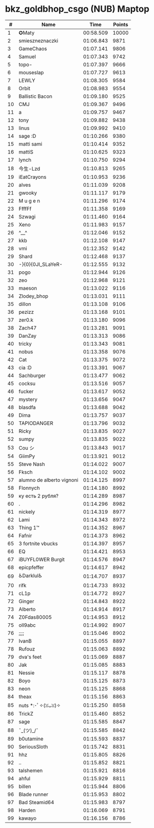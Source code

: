 # bkz_goldbhop_csgo (NUB) Maptop

|  # | Name | Time | Points |
|-------------- | -------------- | -------------- | -------------- | 
| 1 | ✪Maty | 00:58.509 | 10000 | 
| 2 | smieszneznaczki | 01:06.843 | 9871 | 
| 3 | GameChaos | 01:07.141 | 9806 | 
| 4 | Samuel | 01:07.343 | 9742 | 
| 5 | topo- | 01:07.397 | 9666 | 
| 6 | mouseslap | 01:07.727 | 9613 | 
| 7 | LEWLY | 01:08.305 | 9584 | 
| 8 | Orbit | 01:08.983 | 9554 | 
| 9 | Ballistic Bacon | 01:09.180 | 9525 | 
| 10 | CMJ | 01:09.367 | 9496 | 
| 11 | a | 01:09.757 | 9467 | 
| 12 | tony | 01:09.882 | 9438 | 
| 13 | linus | 01:09.992 | 9410 | 
| 14 | sage :D | 01:10.266 | 9380 | 
| 15 | matti sami | 01:10.414 | 9352 | 
| 16 | mattiS | 01:10.625 | 9323 | 
| 17 | lynch | 01:10.750 | 9294 | 
| 18 | 今生-Lzd | 01:10.813 | 9265 | 
| 19 | iEatCrayons | 01:10.953 | 9236 | 
| 20 | alves | 01:11.039 | 9208 | 
| 21 | gwooky | 01:11.117 | 9179 | 
| 22 | M u g e n | 01:11.296 | 9174 | 
| 23 | FfffFf | 01:11.358 | 9169 | 
| 24 | Szwagi | 01:11.460 | 9164 | 
| 25 | Xeno | 01:11.983 | 9157 | 
| 26 | ^__^ | 01:12.046 | 9152 | 
| 27 | kkb | 01:12.108 | 9147 | 
| 28 | vmi | 01:12.352 | 9142 | 
| 29 | Shard | 01:12.468 | 9137 | 
| 30 | -}{0}{0JI_SLaYeR- | 01:12.555 | 9132 | 
| 31 | pogo | 01:12.944 | 9126 | 
| 32 | zeo | 01:12.968 | 9121 | 
| 33 | maeson | 01:13.022 | 9116 | 
| 34 | Zlodey_bhop | 01:13.031 | 9111 | 
| 35 | dillon | 01:13.108 | 9106 | 
| 36 | pezizz | 01:13.168 | 9101 | 
| 37 | zer0.k | 01:13.180 | 9096 | 
| 38 | Zach47 | 01:13.281 | 9091 | 
| 39 | DanZay | 01:13.313 | 9086 | 
| 40 | tricky | 01:13.343 | 9081 | 
| 41 | nobus | 01:13.358 | 9076 | 
| 42 | Cat | 01:13.375 | 9072 | 
| 43 | cia :D | 01:13.391 | 9067 | 
| 44 | Sachburger | 01:13.477 | 9062 | 
| 45 | cocksu | 01:13.516 | 9057 | 
| 46 | fucker | 01:13.617 | 9052 | 
| 47 | mystery | 01:13.656 | 9047 | 
| 48 | blasdfa | 01:13.688 | 9042 | 
| 49 | Dima | 01:13.757 | 9037 | 
| 50 | TAPIODANGER | 01:13.796 | 9032 | 
| 51 | Ricky | 01:13.835 | 9027 | 
| 52 | sumpy | 01:13.835 | 9022 | 
| 53 | Cou シ | 01:13.843 | 9017 | 
| 54 | GiimPy | 01:13.921 | 9012 | 
| 55 | Steve Nash | 01:14.022 | 9007 | 
| 56 | Fksch | 01:14.102 | 9002 | 
| 57 | alumno de alberto vignoni | 01:14.125 | 8997 | 
| 58 | Flonnych | 01:14.180 | 8992 | 
| 59 | ку есть 2 рубля? | 01:14.289 | 8987 | 
| 60 | . | 01:14.296 | 8982 | 
| 61 | nickely | 01:14.319 | 8977 | 
| 62 | Lami | 01:14.343 | 8972 | 
| 63 | Thing 1™ | 01:14.352 | 8967 | 
| 64 | Fafnir | 01:14.373 | 8962 | 
| 65 | 3 fortnite vbucks | 01:14.397 | 8957 | 
| 66 | EQ | 01:14.421 | 8953 | 
| 67 | iBUYFL0WER Burgit | 01:14.576 | 8947 | 
| 68 | epicpfeffer | 01:14.617 | 8942 | 
| 69 | ♿Darklul♿ | 01:14.707 | 8937 | 
| 70 | rifk | 01:14.733 | 8932 | 
| 71 | cL1p | 01:14.772 | 8927 | 
| 72 | Ginger | 01:14.843 | 8922 | 
| 73 | Alberto | 01:14.914 | 8917 | 
| 74 | Z0Fdas80005 | 01:14.953 | 8912 | 
| 75 | oll9abc | 01:14.992 | 8907 | 
| 76 | ;;;; | 01:15.046 | 8902 | 
| 77 | IvanB | 01:15.055 | 8897 | 
| 78 | Rufouz | 01:15.063 | 8892 | 
| 79 | dva's feet | 01:15.069 | 8887 | 
| 80 | Jak | 01:15.085 | 8883 | 
| 81 | Nessie | 01:15.117 | 8878 | 
| 82 | Boyo | 01:15.125 | 8873 | 
| 83 | neon | 01:15.125 | 8868 | 
| 84 | theax | 01:15.156 | 8863 | 
| 85 | nuts *:･ﾟ✧(ꈍᴗꈍ)✧ | 01:15.250 | 8858 | 
| 86 | TrickZ | 01:15.460 | 8852 | 
| 87 | sage | 01:15.585 | 8847 | 
| 88 | ¯\_(ツ)_/¯ | 01:15.585 | 8842 | 
| 89 | b0utamine | 01:15.593 | 8837 | 
| 90 | SeriousSloth | 01:15.742 | 8831 | 
| 91 | hhz | 01:15.805 | 8826 | 
| 92 | .. | 01:15.852 | 8821 | 
| 93 | talshemen | 01:15.921 | 8816 | 
| 94 | ahful | 01:15.929 | 8811 | 
| 95 | billen | 01:15.944 | 8806 | 
| 96 | Blade runner | 01:15.953 | 8802 | 
| 97 | Bad Steamid64 | 01:15.983 | 8797 | 
| 98 | Harden | 01:16.069 | 8791 | 
| 99 | kawayo | 01:16.156 | 8786 | 

